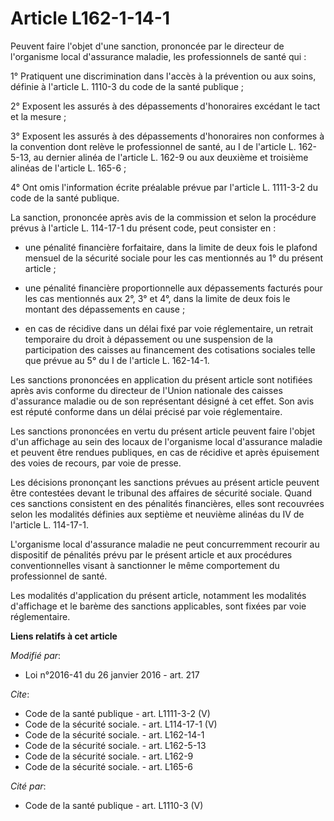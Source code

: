# Article L162-1-14-1

Peuvent faire l'objet d'une sanction, prononcée par le directeur de l'organisme local d'assurance maladie, les professionnels
de santé qui : 

1° Pratiquent une discrimination dans l'accès à la prévention ou aux soins, définie à l'article L. 1110-3 du code de la santé
publique ; 

2° Exposent les assurés à des dépassements d'honoraires excédant le tact et la mesure ; 

3° Exposent les assurés à des dépassements d'honoraires non conformes à la convention dont relève le professionnel de santé,
au I de l'article L. 162-5-13, au dernier alinéa de l'article L. 162-9 ou aux deuxième et troisième alinéas de l'article L.
165-6 ; 

4° Ont omis l'information écrite préalable prévue par l'article L. 1111-3-2 du code de la santé publique. 

La sanction, prononcée après avis de la commission et selon la procédure prévus à l'article L. 114-17-1 du présent code, peut
consister en :

- une pénalité financière forfaitaire, dans la limite de deux fois le plafond mensuel de la sécurité sociale pour les cas
mentionnés au 1° du présent article ;

- une pénalité financière proportionnelle aux dépassements facturés pour les cas mentionnés aux 2°, 3° et 4°, dans la limite
de deux fois le montant des dépassements en cause ;

- en cas de récidive dans un délai fixé par voie réglementaire, un retrait temporaire du droit à dépassement ou une
suspension de la participation des caisses au financement des cotisations sociales telle que prévue au 5° du I de l'article
L. 162-14-1. 

Les sanctions prononcées en application du présent article sont notifiées après avis conforme du directeur de l'Union
nationale des caisses d'assurance maladie ou de son représentant désigné à cet effet. Son avis est réputé conforme dans un
délai précisé par voie réglementaire. 

Les sanctions prononcées en vertu du présent article peuvent faire l'objet d'un affichage au sein des locaux de l'organisme
local d'assurance maladie et peuvent être rendues publiques, en cas de récidive et après épuisement des voies de recours, par
voie de presse. 

Les décisions prononçant les sanctions prévues au présent article peuvent être contestées devant le tribunal des affaires de
sécurité sociale. Quand ces sanctions consistent en des pénalités financières, elles sont recouvrées selon les modalités
définies aux septième et neuvième alinéas du IV de l'article L. 114-17-1. 

L'organisme local d'assurance maladie ne peut concurremment recourir au dispositif de pénalités prévu par le présent article
et aux procédures conventionnelles visant à sanctionner le même comportement du professionnel de santé. 

Les modalités d'application du présent article, notamment les modalités d'affichage et le barème des sanctions applicables,
sont fixées par voie réglementaire.

**Liens relatifs à cet article**

_Modifié par_:

  - Loi n°2016-41 du 26 janvier 2016 - art. 217

_Cite_:

  - Code de la santé publique - art. L1111-3-2 (V)
  - Code de la sécurité sociale. - art. L114-17-1 (V)
  - Code de la sécurité sociale. - art. L162-14-1
  - Code de la sécurité sociale. - art. L162-5-13
  - Code de la sécurité sociale. - art. L162-9
  - Code de la sécurité sociale. - art. L165-6

_Cité par_:

  - Code de la santé publique - art. L1110-3 (V)
